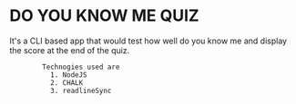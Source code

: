 # DO YOU KNOW ME QUIZ

It's a CLI based app that would test how well do you know me and display the score at the end of the quiz.

            Technogies used are
              1. NodeJS
              2. CHALK
              3. readlineSync
